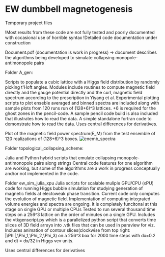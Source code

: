 # EW dumbbell magnetogenesis
Temporary project files

!Most results from these code are not fully tested and poorly documented with occasional use of horrible syntax
!Detailed code documentation under construction

Document.pdf (documentation is work in progress) -> document describes the algorithms being developed to simulate collapsing monopole-antimonopole pairs

Folder A_gen:

Scripts to populate a cubic lattice with a Higgs field distribution by randomly picking t'Hoft angles. Modules include routines to compute magnetic field directly and the gauge potential directly and the curl, magnetic field spectrum according to the prescription in Yiyang et al. Experimental plotting scripts to plot enseble averaged and binned spectra are included along with sample plots from 120 runs run of (128+6)^3 lattices. +6 is required for the ghost zones in the pencil-code.
A sample pencil code build is also included that illustrates how to read the data.
A simple standalone fortran code to demonstrate how to read the data.
Uses central differences for derivatives.

Plot of the magnetic field power spectrum(E_M) from the test ensemble of 120 realizations of (128+6)^3 boxes.
![enemb_spectra](https://user-images.githubusercontent.com/95438989/232335931-eba68d3b-1929-4332-b7a9-2a02d5028cbe.png)


Folder topological_collapsing_scheme:

Julia and Python hybrid scripts that emulate collapsing monopole-antimonopole pairs along strings
Central code features for one algorithm are working, but some of the algorithms are a work in progress conceptually and/or not implemented in the code.

Folder ew_sim_julia_xpu
Julia scripts for scalable muliple GPU/CPU (xPU) code for running Higgs bubble simulation for studying generation of magnetic fields at electoweak phase transition.
Current code only computes the evolution of magnetic field. Implementation of computing integrated volume energies and spectra are ongoing.
It is completely funcitonal at this stage on single GPU or multiple CPUs
Tested to run several thousand time steps on a 256^3 lattice on the order of minutes on a single GPU.
Includes the vtkgenscript.py which is a parallelized python script that converts time slices of 3D field arrays into .vtk files that can be used in paraview for viz.
Includes animation of contour slices(clockwise from top right: |\Phi|,\Phi_1,\Phi_2,\Phi_3) on a 256^3 box for 2000 time steps with dx=0.2 and dt = dx/32 in Higgs vev units.

Uses central differences for derivatives
